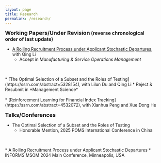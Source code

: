 ```yaml
---
layout: page
title: Research
permalink: /research/
---
```


**<font size=4>Working Papers/Under Revision</font> <font size=3>(reverse chronological order of last update)</font>**

* [A Rolling Recruitment Process under Applicant Stochastic Departures](https://ssrn.com/abstract=4787415), with Qing Li
  * Accept in *Manufacturing & Service Operations Management*
<br />
<br />
* [The Optimal Selection of a Subset and the Roles of Testing](https://ssrn.com/abstract=5328154), with Lilun Du and Qing Li
  * Reject & Resubmit in *Management Science*
<br />
<br />
* [Reinforcement Learning for Financial Index Tracking](https://ssrn.com/abstract=4532072), with Xianhua Peng and Xue Dong He

**<font size=4>Talks/Conferences</font>**

* The Optimal Selection of a Subset and the Roles of Testing
  *  Honorable Mention, 2025 POMS International Conference in China
<br />
<br />
* A Rolling Recruitment Process under Applicant Stochastic Departures
  * INFORMS MSOM 2024 Main Conference, Minneapolis, USA
<br />
<br />